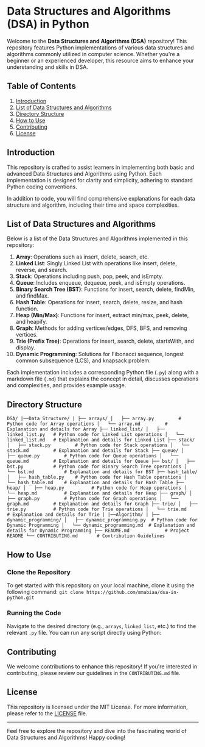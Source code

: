 # Data Structures and Algorithms (DSA) in Python

Welcome to the **Data Structures and Algorithms (DSA)** repository! This repository features Python implementations of various data structures and algorithms commonly utilized in computer science. Whether you're a beginner or an experienced developer, this resource aims to enhance your understanding and skills in DSA.

## Table of Contents
1. [Introduction](#introduction)
2. [List of Data Structures and Algorithms](#list-of-data-structures-and-algorithms)
3. [Directory Structure](#directory-structure)
4. [How to Use](#how-to-use)
5. [Contributing](#contributing)
6. [License](#license)

## Introduction

This repository is crafted to assist learners in implementing both basic and advanced Data Structures and Algorithms using Python. Each implementation is designed for clarity and simplicity, adhering to standard Python coding conventions.

In addition to code, you will find comprehensive explanations for each data structure and algorithm, including their time and space complexities.

## List of Data Structures and Algorithms

Below is a list of the Data Structures and Algorithms implemented in this repository:

1. **Array**: Operations such as insert, delete, search, etc.
2. **Linked List**: Singly Linked List with operations like insert, delete, reverse, and search.
3. **Stack**: Operations including push, pop, peek, and isEmpty.
4. **Queue**: Includes enqueue, dequeue, peek, and isEmpty operations.
5. **Binary Search Tree (BST)**: Functions for insert, search, delete, findMin, and findMax.
6. **Hash Table**: Operations for insert, search, delete, resize, and hash function.
7. **Heap (Min/Max)**: Functions for insert, extract min/max, peek, delete, and heapify.
8. **Graph**: Methods for adding vertices/edges, DFS, BFS, and removing vertices.
9. **Trie (Prefix Tree)**: Operations for insert, search, delete, startsWith, and display.
10. **Dynamic Programming**: Solutions for Fibonacci sequence, longest common subsequence (LCS), and knapsack problem.

Each implementation includes a corresponding Python file (`.py`) along with a markdown file (`.md`) that explains the concept in detail, discusses operations and complexities, and provides example usage.

## Directory Structure
`
DSA/
|──Data Structure/
|
├── arrays/
│   ├── array.py         # Python code for Array operations
│   └── array.md         # Explanation and details for Array
├── linked_list/
│   ├── linked_list.py   # Python code for Linked List operations
│   └── linked_list.md   # Explanation and details for Linked List
├── stack/
│   ├── stack.py         # Python code for Stack operations
│   └── stack.md         # Explanation and details for Stack
├── queue/
│   ├── queue.py         # Python code for Queue operations
│   └── queue.md         # Explanation and details for Queue
├── bst/
│   ├── bst.py           # Python code for Binary Search Tree operations
│   └── bst.md           # Explanation and details for BST
├── hash_table/
│   ├── hash_table.py    # Python code for Hash Table operations
│   └── hash_table.md    # Explanation and details for Hash Table
├── heap/
│   ├── heap.py          # Python code for Heap operations
│   └── heap.md          # Explanation and details for Heap
├── graph/
│   ├── graph.py         # Python code for Graph operations
│   └── graph.md         # Explanation and details for Graph
├── trie/
│   ├── trie.py          # Python code for Trie operations
│   └── trie.md          # Explanation and details for Trie
|
|──Algorithm/
|
├── dynamic_programming/
│   ├── dynamic_programming.py  # Python code for Dynamic Programming
│   └── dynamic_programming.md  # Explanation and details for Dynamic Programming
├── README.md             # Project README
└── CONTRIBUTING.md       # Contribution Guidelines
`

## How to Use

### Clone the Repository

To get started with this repository on your local machine, clone it using the following command:
`git clone https://github.com/mmabiaa/dsa-in-python.git`


### Running the Code

Navigate to the desired directory (e.g., `arrays`, `linked_list`, etc.) to find the relevant `.py` file. You can run any script directly using Python:


## Contributing

We welcome contributions to enhance this repository! If you're interested in contributing, please review our guidelines in the `CONTRIBUTING.md` file.

## License

This repository is licensed under the MIT License. For more information, please refer to the [LICENSE](LICENSE) file.

---

Feel free to explore the repository and dive into the fascinating world of Data Structures and Algorithms! Happy coding!

